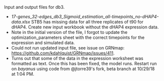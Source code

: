 Input and output files for db3.
* _17-genes_32-edges_db3_Sigmoid_estimation_all-timepoints_no-dHAP4-data.xlsx_ STB5 has missing data for all three replicates of t90 for dHAP4. Create new input workbook without the dHAP4 expression data.
* Note in the initial version of the file, I forgot to update the optimization_parameters sheet with the correct timepoints for the expression and simulated data.
* Could not run updated input file, see issue on GRNmap: https://github.com/kdahlquist/GRNmap/issues/411.
* Turns out that some of the data in the expression worksheet was formatted as text.  Once this has been fixed, the model runs.  Restart run on _bayanus_ using code from @jtorre39's fork, beta branch at 10/29/18 at 1:04 PM.
